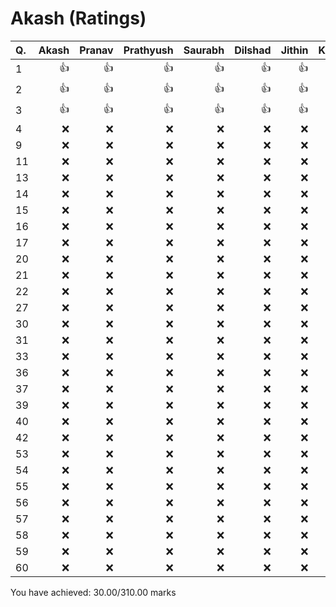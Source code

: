 Akash (Ratings)
===============
|Q. |Akash|Pranav|Prathyush|Saurabh|Dilshad|Jithin|Kiran|Total: |
|:--|----:|-----:|--------:|------:|------:|-----:|----:|------:|
|1  |:+1: |:+1:  |:+1:     |:+1:   |:+1:   |:+1:  |:+1: |10     |
|2  |:+1: |:+1:  |:+1:     |:+1:   |:+1:   |:+1:  |:+1: |10     |
|3  |:+1: |:+1:  |:+1:     |:+1:   |:+1:   |:+1:  |:+1: |10     |
|4  |:x:  |:x:   |:x:      |:x:    |:x:    |:x:   |:x:  |0      |
|9  |:x:  |:x:   |:x:      |:x:    |:x:    |:x:   |:x:  |0      |
|11 |:x:  |:x:   |:x:      |:x:    |:x:    |:x:   |:x:  |0      |
|13 |:x:  |:x:   |:x:      |:x:    |:x:    |:x:   |:x:  |0      |
|14 |:x:  |:x:   |:x:      |:x:    |:x:    |:x:   |:x:  |0      |
|15 |:x:  |:x:   |:x:      |:x:    |:x:    |:x:   |:x:  |0      |
|16 |:x:  |:x:   |:x:      |:x:    |:x:    |:x:   |:x:  |0      |
|17 |:x:  |:x:   |:x:      |:x:    |:x:    |:x:   |:x:  |0      |
|20 |:x:  |:x:   |:x:      |:x:    |:x:    |:x:   |:x:  |0      |
|21 |:x:  |:x:   |:x:      |:x:    |:x:    |:x:   |:x:  |0      |
|22 |:x:  |:x:   |:x:      |:x:    |:x:    |:x:   |:x:  |0      |
|27 |:x:  |:x:   |:x:      |:x:    |:x:    |:x:   |:x:  |0      |
|30 |:x:  |:x:   |:x:      |:x:    |:x:    |:x:   |:x:  |0      |
|31 |:x:  |:x:   |:x:      |:x:    |:x:    |:x:   |:x:  |0      |
|33 |:x:  |:x:   |:x:      |:x:    |:x:    |:x:   |:x:  |0      |
|36 |:x:  |:x:   |:x:      |:x:    |:x:    |:x:   |:x:  |0      |
|37 |:x:  |:x:   |:x:      |:x:    |:x:    |:x:   |:x:  |0      |
|39 |:x:  |:x:   |:x:      |:x:    |:x:    |:x:   |:x:  |0      |
|40 |:x:  |:x:   |:x:      |:x:    |:x:    |:x:   |:x:  |0      |
|42 |:x:  |:x:   |:x:      |:x:    |:x:    |:x:   |:x:  |0      |
|53 |:x:  |:x:   |:x:      |:x:    |:x:    |:x:   |:x:  |0      |
|54 |:x:  |:x:   |:x:      |:x:    |:x:    |:x:   |:x:  |0      |
|55 |:x:  |:x:   |:x:      |:x:    |:x:    |:x:   |:x:  |0      |
|56 |:x:  |:x:   |:x:      |:x:    |:x:    |:x:   |:x:  |0      |
|57 |:x:  |:x:   |:x:      |:x:    |:x:    |:x:   |:x:  |0      |
|58 |:x:  |:x:   |:x:      |:x:    |:x:    |:x:   |:x:  |0      |
|59 |:x:  |:x:   |:x:      |:x:    |:x:    |:x:   |:x:  |0      |
|60 |:x:  |:x:   |:x:      |:x:    |:x:    |:x:   |:x:  |0      |
You have achieved: 30.00/310.00 marks